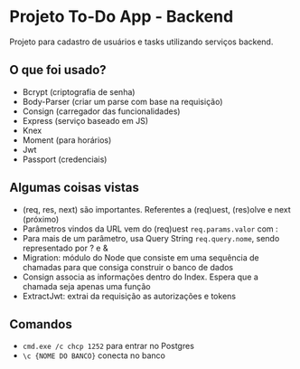 # Projeto To-Do App - Backend

Projeto para cadastro de usuários e tasks utilizando serviços backend.

## O que foi usado?
- Bcrypt (criptografia de senha)
- Body-Parser (criar um parse com base na requisição)
- Consign (carregador das funcionalidades)
- Express (serviço baseado em JS)
- Knex
- Moment (para horários)
- Jwt
- Passport (credenciais)

## Algumas coisas vistas
- (req, res, next) são importantes. Referentes a (req)uest, (res)olve e next (próximo)
- Parâmetros vindos da URL vem do (req)uest `req.params.valor` com :
- Para mais de um parâmetro, usa Query String `req.query.nome`, sendo representado por ? e &
- Migration: módulo do Node que consiste em uma sequência de chamadas para que consiga construir o banco de dados
- Consign associa as informações dentro do Index. Espera que a chamada seja apenas uma função
- ExtractJwt: extrai da requisição as autorizações e tokens

## Comandos
- `cmd.exe /c chcp 1252` para entrar no Postgres
- `\c {NOME DO BANCO}` conecta no banco